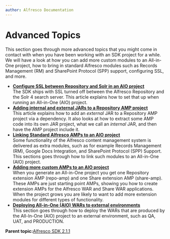 ```yaml
---
author: Alfresco Documentation
---
```


# Advanced Topics

This section goes through more advanced topics that you might come in contact with when you have been working with an SDK project for a while. We will have a look at how you can add more custom modules to an All-in-One project, how to bring in standard Alfresco modules such as Records Management \(RM\) and SharePoint Protocol \(SPP\) support, configuring SSL, and more.

-   **[Configure SSL between Repository and Solr in an AIO project](../tasks/alfresco-sdk-advanced-configure-ssl-repo-solr.md)**  
The SDK ships with SSL turned off between the Alfresco Repository and the Solr 4 search server. This article explains how to set that up when running an All-in-One \(AIO\) project.
-   **[Adding internal and external JARs to a Repository AMP project](../tasks/alfresco-sdk-advanced-adding-internal-external-jars-to-repo-amp.md)**  
This article explains how to add an *external* JAR to a Repository AMP project via a dependency. It also looks at how to extract some AMP code into its own JAR project, what we call an *internal* JAR, and then have the AMP project include it.
-   **[Linking Standard Alfresco AMPs to an AIO project](../tasks/alfresco-sdk-advanced-link-alf-amps-aio.md)**  
Some functionality of the Alfresco content management system is delivered as extra modules, such as for example Records Management \(RM\), Google Docs Integration, and SharePoint Protocol \(SPP\) Support. This sections goes through how to link such modules to an All-in-One \(AIO\) project.
-   **[Adding more custom AMPs to an AIO project](../concepts/alfresco-sdk-advanced-add-custom-amps.md)**  
 When you generate an All-in-One project you get one Repository extension AMP \(repo-amp\) and one Share extension AMP \(share-amp\). These AMPs are just starting point AMPs, showing you how to create extension AMPs for the Alfresco WAR and Share WAR applications. When the project grows you are likely to want to add more extension modules for different types of functionality.
-   **[Deploying All-in-One \(AIO\) WARs to external environments](../tasks/alfresco-sdk-advanced-deploying-to-external-environments.md)**  
This section goes through how to deploy the WARs that are produced by the All-In-One \(AIO\) project to an external environment, such as QA, UAT, and PRODUCTION.

**Parent topic:**[Alfresco SDK 2.1.1](../concepts/alfresco-sdk-intro.md)

